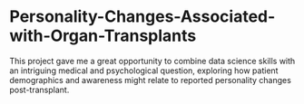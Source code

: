 # Personality-Changes-Associated-with-Organ-Transplants
This project gave me a great opportunity to combine data science skills with an intriguing medical and psychological question, exploring how patient demographics and awareness might relate to reported personality changes post-transplant.
